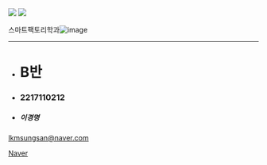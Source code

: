<img src="https://capsule-render.vercel.app/api?type=wave&color=auto&height=300&section=header&text=창원%20폴리텍&fontSize=90" />
<img src="https://img.shields.io/badge/JAVA-007396 style=flat&logo=스마트팩토리과&logoColor=white"/>






스마트팩토리학과![image](https://user-images.githubusercontent.com/111823019/194746549-112c8c12-4da3-44a5-b65a-1974b0aed5a9.png)

-------------
+ # B반
- ### 2217110212
* ##### 이경명
lkmsungsan@naver.com


[Naver](https://naver.com, "naver link")

